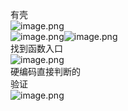 有壳<br />![image.png](https://cdn.nlark.com/yuque/0/2023/png/22837360/1695808909484-3db8be12-5400-4fe4-bfb4-d4407f74810c.png#averageHue=%23b7c6b9&clientId=u96a48327-df30-4&from=paste&height=187&id=u2eddace9&originHeight=370&originWidth=609&originalType=binary&ratio=1.5&rotation=0&showTitle=false&size=191585&status=done&style=none&taskId=u05c4eac2-a2c0-45cb-b1f5-477a8b90883&title=&width=307)<br />![image.png](https://cdn.nlark.com/yuque/0/2023/png/22837360/1695809026075-804829b3-7616-4211-8afa-d195476d98c4.png#averageHue=%23fdf9e2&clientId=u96a48327-df30-4&from=paste&height=187&id=ud0a7da96&originHeight=360&originWidth=351&originalType=binary&ratio=1.5&rotation=0&showTitle=false&size=80274&status=done&style=none&taskId=u5433e32a-351c-4eaf-a5fe-982adc58fc0&title=&width=182)![image.png](https://cdn.nlark.com/yuque/0/2023/png/22837360/1695809056593-007bf1ad-2882-46f2-9714-51e43750b0be.png#averageHue=%23ebe9e8&clientId=u96a48327-df30-4&from=paste&height=148&id=u0d678be7&originHeight=271&originWidth=485&originalType=binary&ratio=1.5&rotation=0&showTitle=false&size=47803&status=done&style=none&taskId=u4e26311b-f9e2-4b83-a8c0-2b0ce12adc5&title=&width=264.3333435058594)<br />找到函数入口<br />![image.png](https://cdn.nlark.com/yuque/0/2023/png/22837360/1695809842284-60cb6481-6a28-4b94-899c-2e73e2a98737.png#averageHue=%23fcfcfc&clientId=u96a48327-df30-4&from=paste&height=279&id=ud73930b5&originHeight=629&originWidth=1374&originalType=binary&ratio=1.5&rotation=0&showTitle=false&size=114697&status=done&style=none&taskId=u699ab64f-2827-4b76-9eb9-195a0cc65dc&title=&width=609.3333740234375)<br />硬编码直接判断的<br />验证<br />![image.png](https://cdn.nlark.com/yuque/0/2023/png/22837360/1695809885505-ae1ce529-9f1c-4e8c-80fe-42c8da642d47.png#averageHue=%23edebea&clientId=u96a48327-df30-4&from=paste&height=153&id=ubae0bb45&originHeight=275&originWidth=575&originalType=binary&ratio=1.5&rotation=0&showTitle=false&size=51066&status=done&style=none&taskId=u9590ac11-4212-4ce9-b165-114609af5c8&title=&width=320.3333435058594)
